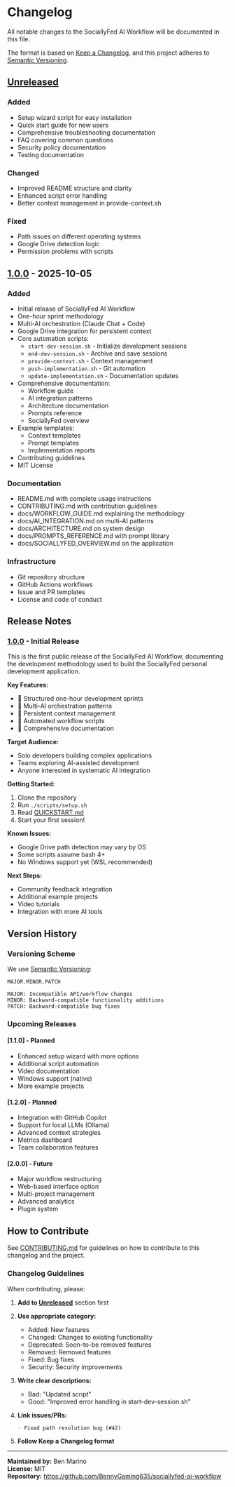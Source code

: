 # Changelog

All notable changes to the SociallyFed AI Workflow will be documented in this file.

The format is based on [Keep a Changelog](https://keepachangelog.com/en/1.0.0/),
and this project adheres to [Semantic Versioning](https://semver.org/spec/v2.0.0.html).

## [Unreleased]

### Added
- Setup wizard script for easy installation
- Quick start guide for new users
- Comprehensive troubleshooting documentation
- FAQ covering common questions
- Security policy documentation
- Testing documentation

### Changed
- Improved README structure and clarity
- Enhanced script error handling
- Better context management in provide-context.sh

### Fixed
- Path issues on different operating systems
- Google Drive detection logic
- Permission problems with scripts

## [1.0.0] - 2025-10-05

### Added
- Initial release of SociallyFed AI Workflow
- One-hour sprint methodology
- Multi-AI orchestration (Claude Chat + Code)
- Google Drive integration for persistent context
- Core automation scripts:
  - `start-dev-session.sh` - Initialize development sessions
  - `end-dev-session.sh` - Archive and save sessions
  - `provide-context.sh` - Context management
  - `push-implementation.sh` - Git automation
  - `update-implementation.sh` - Documentation updates
- Comprehensive documentation:
  - Workflow guide
  - AI integration patterns
  - Architecture documentation
  - Prompts reference
  - SociallyFed overview
- Example templates:
  - Context templates
  - Prompt templates
  - Implementation reports
- Contributing guidelines
- MIT License

### Documentation
- README.md with complete usage instructions
- CONTRIBUTING.md with contribution guidelines
- docs/WORKFLOW_GUIDE.md explaining the methodology
- docs/AI_INTEGRATION.md on multi-AI patterns
- docs/ARCHITECTURE.md on system design
- docs/PROMPTS_REFERENCE.md with prompt library
- docs/SOCIALLYFED_OVERVIEW.md on the application

### Infrastructure
- Git repository structure
- GitHub Actions workflows
- Issue and PR templates
- License and code of conduct

## Release Notes

### [1.0.0] - Initial Release

This is the first public release of the SociallyFed AI Workflow, documenting the development methodology used to build the SociallyFed personal development application.

**Key Features:**
- 🎯 Structured one-hour development sprints
- 🤖 Multi-AI orchestration patterns
- 📁 Persistent context management
- 🔄 Automated workflow scripts
- 📖 Comprehensive documentation

**Target Audience:**
- Solo developers building complex applications
- Teams exploring AI-assisted development
- Anyone interested in systematic AI integration

**Getting Started:**
1. Clone the repository
2. Run `./scripts/setup.sh`
3. Read [QUICKSTART.md](docs/QUICKSTART.md)
4. Start your first session!

**Known Issues:**
- Google Drive path detection may vary by OS
- Some scripts assume bash 4+
- No Windows support yet (WSL recommended)

**Next Steps:**
- Community feedback integration
- Additional example projects
- Video tutorials
- Integration with more AI tools

## Version History

### Versioning Scheme

We use [Semantic Versioning](https://semver.org/):

```
MAJOR.MINOR.PATCH

MAJOR: Incompatible API/workflow changes
MINOR: Backward-compatible functionality additions
PATCH: Backward-compatible bug fixes
```

### Upcoming Releases

#### [1.1.0] - Planned
- Enhanced setup wizard with more options
- Additional script automation
- Video documentation
- Windows support (native)
- More example projects

#### [1.2.0] - Planned
- Integration with GitHub Copilot
- Support for local LLMs (Ollama)
- Advanced context strategies
- Metrics dashboard
- Team collaboration features

#### [2.0.0] - Future
- Major workflow restructuring
- Web-based interface option
- Multi-project management
- Advanced analytics
- Plugin system

## How to Contribute

See [CONTRIBUTING.md](CONTRIBUTING.md) for guidelines on how to contribute to this changelog and the project.

### Changelog Guidelines

When contributing, please:

1. **Add to [Unreleased]** section first
2. **Use appropriate category:**
   - Added: New features
   - Changed: Changes to existing functionality
   - Deprecated: Soon-to-be removed features
   - Removed: Removed features
   - Fixed: Bug fixes
   - Security: Security improvements

3. **Write clear descriptions:**
   - Bad: "Updated script"
   - Good: "Improved error handling in start-dev-session.sh"

4. **Link issues/PRs:**
   ```markdown
   - Fixed path resolution bug (#42)
   ```

5. **Follow Keep a Changelog format**

---

**Maintained by:** Ben Marino  
**License:** MIT  
**Repository:** https://github.com/BennyGaming635/sociallyfed-ai-workflow

[Unreleased]: https://github.com/BennyGaming635/sociallyfed-ai-workflow/compare/v1.0.0...HEAD
[1.0.0]: https://github.com/BennyGaming635/sociallyfed-ai-workflow/releases/tag/v1.0.0

